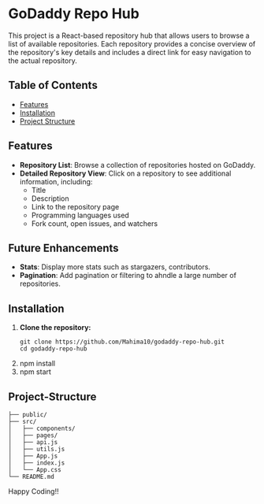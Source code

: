 # GoDaddy Repo Hub

This project is a React-based repository hub that allows users to browse a list of available repositories. Each repository provides a concise overview of the repository's key details and includes a direct link for easy navigation to the actual repository.

## Table of Contents
- [Features](#features)
- [Installation](#installation)
- [Project Structure](#project-structure)

## Features
- **Repository List**: Browse a collection of repositories hosted on GoDaddy.
- **Detailed Repository View**: Click on a repository to see additional information, including:
    - Title
    - Description
    - Link to the repository page
    - Programming languages used
    - Fork count, open issues, and watchers

## Future Enhancements
- **Stats**: Display more stats such as stargazers, contributors.
- **Pagination**: Add pagination or filtering to ahndle a large number of repositories.

## Installation
1. **Clone the repository:**
   ```
   git clone https://github.com/Mahima10/godaddy-repo-hub.git
   cd godaddy-repo-hub
   ```
2. npm install
3. npm start

## Project-Structure
```godaddy-repo-hub/
├── public/
├── src/
│   ├── components/          
│   ├── pages/    
│   ├── api.js  
│   ├── utils.js          
│   ├── App.js          
│   ├── index.js       
│   └── App.css 
└── README.md              
```


Happy Coding!!